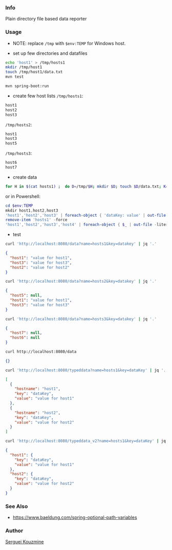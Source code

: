 
### Info
Plain directory file based data reporter

### Usage

* NOTE: replace `/tmp` with `$env:TEMP` for Windows host.

* set up few directories and datafiles
```sh
echo 'host1' > /tmp/hosts1
mkdir /tmp/host1
touch /tmp/host1/data.txt
mvn test
```
```sh
mvn spring-boot:run
```

* create few host lists
`/tmp/hosts1`:
```txt
host1
host2
host3
```
`/tmp/hosts2`:
```txt
host1
host3
host5
```
`/tmp/hosts3`:
```txt
host6
host7
```
* create data
```sh
for H in $(cat hosts1) ;  do D=/tmp/$H; mkdir $D; touch $D/data.txt; K=datakey; echo -e "$K:value for $H\n" > $D/data.txt ;  done
```
or in Powershell:
```powershell
cd $env:TEMP
mkdir host1,host2,host3
'host1','host2','host3' | foreach-object { 'dataKey: value' | out-file -literalpath "$_/data.txt" -encoding ascii}
remove-item 'hosts1' -force
'host1','host2','host3','host4' | foreach-object { $_ | out-file -literalpath 'hosts1' -append -encoding ascii}
```
* test
```sh
curl 'http://localhost:8080/data?name=hosts1&key=datakey' | jq '.'
```
```json
{
  "host1": "value for host1",
  "host3": "value for host3",
  "host2": "value for host2"
}
```
```sh
curl 'http://localhost:8080/data?name=hosts2&key=datakey' | jq '.'
```
```json
{
  "host5": null,
  "host1": "value for host1",
  "host3": "value for host3"
}
```

```sh
curl 'http://localhost:8080/data?name=hosts3&key=datakey' | jq '.'
```
```json
{
  "host7": null,
  "host6": null
}
```

```sh
curl http://localhost:8080/data
```
```json
{}
```
```sh
curl 'http://localhost:8080/typeddata?name=hosts1&key=dataKey' | jq '.'
```
```json
[
  {
    "hostname": "host1",
    "key": "dataKey",
    "value": "value for host1"
  },
  {
    "hostname": "host2",
    "key": "dataKey",
    "value": "value for host2"
  }
]
```
```sh
curl 'http://localhost:8080/typeddata_v2?name=hosts1&key=dataKey' | jq '.'
```
```json
{
  "host1": {
    "key": "dataKey",
    "value": "value for host1"
  },
  "host2": {
    "key": "dataKey",
    "value": "value for host2"
  }
}
```
### See Also
  *  https://www.baeldung.com/spring-optional-path-variables
### Author
[Serguei Kouzmine](kouzmine_serguei@yahoo.com)


